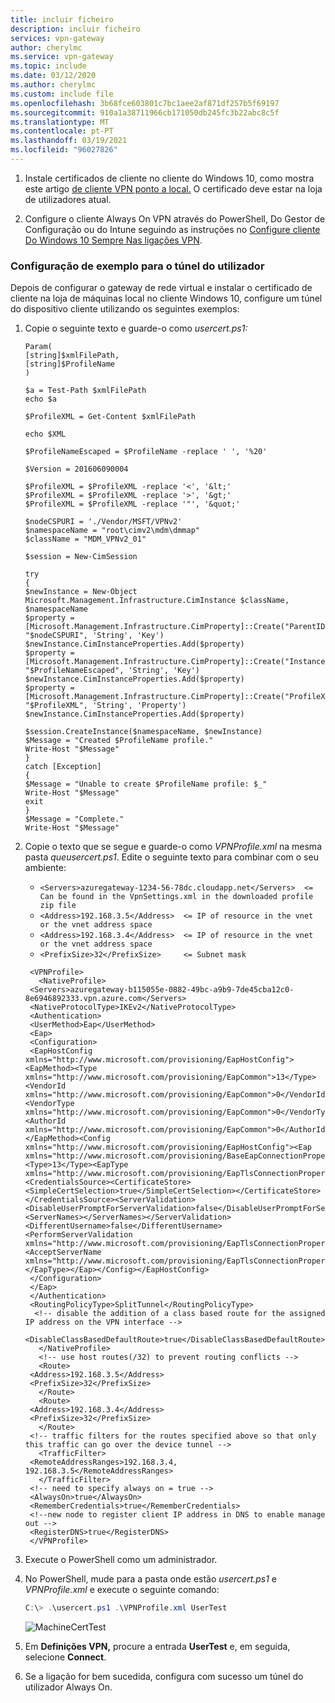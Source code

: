 ```yaml
---
title: incluir ficheiro
description: incluir ficheiro
services: vpn-gateway
author: cherylmc
ms.service: vpn-gateway
ms.topic: include
ms.date: 03/12/2020
ms.author: cherylmc
ms.custom: include file
ms.openlocfilehash: 3b68fce603801c7bc1aee2af871df257b5f69197
ms.sourcegitcommit: 910a1a38711966cb171050db245fc3b22abc8c5f
ms.translationtype: MT
ms.contentlocale: pt-PT
ms.lasthandoff: 03/19/2021
ms.locfileid: "96027826"
---
```

1. Instale certificados de cliente no cliente do Windows 10, como mostra este artigo [de cliente VPN ponto a local.](../articles/vpn-gateway/point-to-site-how-to-vpn-client-install-azure-cert.md) O certificado deve estar na loja de utilizadores atual.

1. Configure o cliente Always On VPN através do PowerShell, Do Gestor de Configuração ou do Intune seguindo as instruções no [Configure cliente Do Windows 10 Sempre Nas ligações VPN](/windows-server/remote/remote-access/vpn/always-on-vpn/deploy/vpn-deploy-client-vpn-connections).

### <a name="example-configuration-for-the-user-tunnel"></a>Configuração de exemplo para o túnel do utilizador

Depois de configurar o gateway de rede virtual e instalar o certificado de cliente na loja de máquinas local no cliente Windows 10, configure um túnel do dispositivo cliente utilizando os seguintes exemplos:

1. Copie o seguinte texto e guarde-o como *usercert.ps1:*

   ```
   Param(
   [string]$xmlFilePath,
   [string]$ProfileName
   )

   $a = Test-Path $xmlFilePath
   echo $a

   $ProfileXML = Get-Content $xmlFilePath

   echo $XML

   $ProfileNameEscaped = $ProfileName -replace ' ', '%20'

   $Version = 201606090004

   $ProfileXML = $ProfileXML -replace '<', '&lt;'
   $ProfileXML = $ProfileXML -replace '>', '&gt;'
   $ProfileXML = $ProfileXML -replace '"', '&quot;'

   $nodeCSPURI = './Vendor/MSFT/VPNv2'
   $namespaceName = "root\cimv2\mdm\dmmap"
   $className = "MDM_VPNv2_01"

   $session = New-CimSession

   try
   {
   $newInstance = New-Object Microsoft.Management.Infrastructure.CimInstance $className, $namespaceName
   $property = [Microsoft.Management.Infrastructure.CimProperty]::Create("ParentID", "$nodeCSPURI", 'String', 'Key')
   $newInstance.CimInstanceProperties.Add($property)
   $property = [Microsoft.Management.Infrastructure.CimProperty]::Create("InstanceID", "$ProfileNameEscaped", 'String', 'Key')
   $newInstance.CimInstanceProperties.Add($property)
   $property = [Microsoft.Management.Infrastructure.CimProperty]::Create("ProfileXML", "$ProfileXML", 'String', 'Property')
   $newInstance.CimInstanceProperties.Add($property)

   $session.CreateInstance($namespaceName, $newInstance)
   $Message = "Created $ProfileName profile."
   Write-Host "$Message"
   }
   catch [Exception]
   {
   $Message = "Unable to create $ProfileName profile: $_"
   Write-Host "$Message"
   exit
   }
   $Message = "Complete."
   Write-Host "$Message"
   ```
1. Copie o texto que se segue e guarde-o como *VPNProfile.xml* na mesma pasta *queusercert.ps1*. Edite o seguinte texto para combinar com o seu ambiente:

   * `<Servers>azuregateway-1234-56-78dc.cloudapp.net</Servers>  <= Can be found in the VpnSettings.xml in the downloaded profile zip file`
   * `<Address>192.168.3.5</Address>  <= IP of resource in the vnet or the vnet address space`
   * `<Address>192.168.3.4</Address>  <= IP of resource in the vnet or the vnet address space`
   * `<PrefixSize>32</PrefixSize>     <= Subnet mask`

   ```
    <VPNProfile>  
      <NativeProfile>  
    <Servers>azuregateway-b115055e-0882-49bc-a9b9-7de45cba12c0-8e6946892333.vpn.azure.com</Servers>  
    <NativeProtocolType>IKEv2</NativeProtocolType>  
    <Authentication>  
    <UserMethod>Eap</UserMethod>
    <Eap>
    <Configuration>
    <EapHostConfig xmlns="http://www.microsoft.com/provisioning/EapHostConfig"><EapMethod><Type xmlns="http://www.microsoft.com/provisioning/EapCommon">13</Type><VendorId xmlns="http://www.microsoft.com/provisioning/EapCommon">0</VendorId><VendorType xmlns="http://www.microsoft.com/provisioning/EapCommon">0</VendorType><AuthorId xmlns="http://www.microsoft.com/provisioning/EapCommon">0</AuthorId></EapMethod><Config xmlns="http://www.microsoft.com/provisioning/EapHostConfig"><Eap xmlns="http://www.microsoft.com/provisioning/BaseEapConnectionPropertiesV1"><Type>13</Type><EapType xmlns="http://www.microsoft.com/provisioning/EapTlsConnectionPropertiesV1"><CredentialsSource><CertificateStore><SimpleCertSelection>true</SimpleCertSelection></CertificateStore></CredentialsSource><ServerValidation><DisableUserPromptForServerValidation>false</DisableUserPromptForServerValidation><ServerNames></ServerNames></ServerValidation><DifferentUsername>false</DifferentUsername><PerformServerValidation xmlns="http://www.microsoft.com/provisioning/EapTlsConnectionPropertiesV2">false</PerformServerValidation><AcceptServerName xmlns="http://www.microsoft.com/provisioning/EapTlsConnectionPropertiesV2">false</AcceptServerName></EapType></Eap></Config></EapHostConfig>
    </Configuration>
    </Eap>
    </Authentication>  
    <RoutingPolicyType>SplitTunnel</RoutingPolicyType>  
     <!-- disable the addition of a class based route for the assigned IP address on the VPN interface -->
    <DisableClassBasedDefaultRoute>true</DisableClassBasedDefaultRoute>  
      </NativeProfile> 
      <!-- use host routes(/32) to prevent routing conflicts -->  
      <Route>  
    <Address>192.168.3.5</Address>  
    <PrefixSize>32</PrefixSize>  
      </Route>  
      <Route>  
    <Address>192.168.3.4</Address>  
    <PrefixSize>32</PrefixSize>  
      </Route>  
    <!-- traffic filters for the routes specified above so that only this traffic can go over the device tunnel --> 
      <TrafficFilter>  
    <RemoteAddressRanges>192.168.3.4, 192.168.3.5</RemoteAddressRanges>  
      </TrafficFilter>
    <!-- need to specify always on = true --> 
    <AlwaysOn>true</AlwaysOn>
    <RememberCredentials>true</RememberCredentials>
    <!--new node to register client IP address in DNS to enable manage out -->
    <RegisterDNS>true</RegisterDNS>
    </VPNProfile>
   ```
1. Execute o PowerShell como um administrador.

1. No PowerShell, mude para a pasta onde estão *usercert.ps1* e *VPNProfile.xml* e execute o seguinte comando:

   ```powershell
   C:\> .\usercert.ps1 .\VPNProfile.xml UserTest
   ```
   
   ![MachineCertTest](./media/vpn-gateway-vwan-always-on-user/p2s2.jpg)
1. Em **Definições VPN,** procure a entrada **UserTest** e, em seguida, selecione **Connect**.

1. Se a ligação for bem sucedida, configura com sucesso um túnel do utilizador Always On.